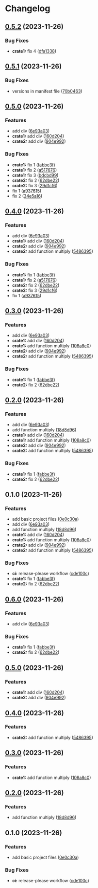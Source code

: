 # Changelog

## [0.5.2](https://github.com/koyeung/try-rs-mono-release-please/compare/try-rs-mono-release-please-v0.5.1...try-rs-mono-release-please-v0.5.2) (2023-11-26)


### Bug Fixes

* **crate1:** fix 4 ([dfa1338](https://github.com/koyeung/try-rs-mono-release-please/commit/dfa13384cd0f2d005a76a312fb3ecae364ecd5bf))

## [0.5.1](https://github.com/koyeung/try-rs-mono-release-please/compare/try-rs-mono-release-please-v0.5.0...try-rs-mono-release-please-v0.5.1) (2023-11-26)


### Bug Fixes

* versions in manifest file ([70b0463](https://github.com/koyeung/try-rs-mono-release-please/commit/70b0463d1a1a7c09cc0c97474b344bb37f3d7ba2))

## [0.5.0](https://github.com/koyeung/try-rs-mono-release-please/compare/try-rs-mono-release-please-v0.4.0...try-rs-mono-release-please-v0.5.0) (2023-11-26)


### Features

* add div ([6e93a03](https://github.com/koyeung/try-rs-mono-release-please/commit/6e93a0370db09f70c041547ecf5c7c874514b0a4))
* **crate1:** add div ([160d204](https://github.com/koyeung/try-rs-mono-release-please/commit/160d204d6c1d9f9ff2b9f7d57bce41f071b1e8b1))
* **crate2:** add div ([904e992](https://github.com/koyeung/try-rs-mono-release-please/commit/904e992193247e2c8a17d5bd1d38251dd9ce6666))


### Bug Fixes

* **crate1:** fix 1 ([fabbe3f](https://github.com/koyeung/try-rs-mono-release-please/commit/fabbe3f8e26d4c9e9d7482ce0183369ef24c4ea8))
* **crate1:** fix 2 ([a517676](https://github.com/koyeung/try-rs-mono-release-please/commit/a517676c6332924ad240e1c849508e834884a4ee))
* **crate1:** fix 3 ([bdcbd99](https://github.com/koyeung/try-rs-mono-release-please/commit/bdcbd991ceca1316e565e44279d9f7a342576482))
* **crate2:** fix 2 ([62dbe22](https://github.com/koyeung/try-rs-mono-release-please/commit/62dbe220028c7afb3545dd4add55d6d44da0df95))
* **crate2:** fix 3 ([29d1cf6](https://github.com/koyeung/try-rs-mono-release-please/commit/29d1cf67e118aefd5856f755c15b818b75db0f31))
* fix 1 ([a937615](https://github.com/koyeung/try-rs-mono-release-please/commit/a937615673e892bc00d1b8c6891994d7ee1c2502))
* fix 2 ([34e5a16](https://github.com/koyeung/try-rs-mono-release-please/commit/34e5a1690cf227d0a506de11c2453a998903b3c3))

## [0.4.0](https://github.com/koyeung/try-rs-mono-release-please/compare/try-rs-mono-release-please-v0.3.0...try-rs-mono-release-please-v0.4.0) (2023-11-26)


### Features

* add div ([6e93a03](https://github.com/koyeung/try-rs-mono-release-please/commit/6e93a0370db09f70c041547ecf5c7c874514b0a4))
* **crate1:** add div ([160d204](https://github.com/koyeung/try-rs-mono-release-please/commit/160d204d6c1d9f9ff2b9f7d57bce41f071b1e8b1))
* **crate2:** add div ([904e992](https://github.com/koyeung/try-rs-mono-release-please/commit/904e992193247e2c8a17d5bd1d38251dd9ce6666))
* **crate2:** add function multiply ([5486395](https://github.com/koyeung/try-rs-mono-release-please/commit/548639574cb503e3e06ce5040d1359b5e6b3a9c0))


### Bug Fixes

* **crate1:** fix 1 ([fabbe3f](https://github.com/koyeung/try-rs-mono-release-please/commit/fabbe3f8e26d4c9e9d7482ce0183369ef24c4ea8))
* **crate1:** fix 2 ([a517676](https://github.com/koyeung/try-rs-mono-release-please/commit/a517676c6332924ad240e1c849508e834884a4ee))
* **crate2:** fix 2 ([62dbe22](https://github.com/koyeung/try-rs-mono-release-please/commit/62dbe220028c7afb3545dd4add55d6d44da0df95))
* **crate2:** fix 3 ([29d1cf6](https://github.com/koyeung/try-rs-mono-release-please/commit/29d1cf67e118aefd5856f755c15b818b75db0f31))
* fix 1 ([a937615](https://github.com/koyeung/try-rs-mono-release-please/commit/a937615673e892bc00d1b8c6891994d7ee1c2502))

## [0.3.0](https://github.com/koyeung/try-rs-mono-release-please/compare/try-rs-mono-release-please-v0.2.0...try-rs-mono-release-please-v0.3.0) (2023-11-26)


### Features

* add div ([6e93a03](https://github.com/koyeung/try-rs-mono-release-please/commit/6e93a0370db09f70c041547ecf5c7c874514b0a4))
* **crate1:** add div ([160d204](https://github.com/koyeung/try-rs-mono-release-please/commit/160d204d6c1d9f9ff2b9f7d57bce41f071b1e8b1))
* **crate1:** add function multiply ([108a8c0](https://github.com/koyeung/try-rs-mono-release-please/commit/108a8c0453383642bd3c1e0156e1bbb3dc085ef4))
* **crate2:** add div ([904e992](https://github.com/koyeung/try-rs-mono-release-please/commit/904e992193247e2c8a17d5bd1d38251dd9ce6666))
* **crate2:** add function multiply ([5486395](https://github.com/koyeung/try-rs-mono-release-please/commit/548639574cb503e3e06ce5040d1359b5e6b3a9c0))


### Bug Fixes

* **crate1:** fix 1 ([fabbe3f](https://github.com/koyeung/try-rs-mono-release-please/commit/fabbe3f8e26d4c9e9d7482ce0183369ef24c4ea8))
* **crate2:** fix 2 ([62dbe22](https://github.com/koyeung/try-rs-mono-release-please/commit/62dbe220028c7afb3545dd4add55d6d44da0df95))

## [0.2.0](https://github.com/koyeung/try-rs-mono-release-please/compare/try-rs-mono-release-please-v0.1.0...try-rs-mono-release-please-v0.2.0) (2023-11-26)


### Features

* add div ([6e93a03](https://github.com/koyeung/try-rs-mono-release-please/commit/6e93a0370db09f70c041547ecf5c7c874514b0a4))
* add function multiply ([18d8d96](https://github.com/koyeung/try-rs-mono-release-please/commit/18d8d962a62ee71b6a88697d813550e37f426b13))
* **crate1:** add div ([160d204](https://github.com/koyeung/try-rs-mono-release-please/commit/160d204d6c1d9f9ff2b9f7d57bce41f071b1e8b1))
* **crate1:** add function multiply ([108a8c0](https://github.com/koyeung/try-rs-mono-release-please/commit/108a8c0453383642bd3c1e0156e1bbb3dc085ef4))
* **crate2:** add div ([904e992](https://github.com/koyeung/try-rs-mono-release-please/commit/904e992193247e2c8a17d5bd1d38251dd9ce6666))
* **crate2:** add function multiply ([5486395](https://github.com/koyeung/try-rs-mono-release-please/commit/548639574cb503e3e06ce5040d1359b5e6b3a9c0))


### Bug Fixes

* **crate1:** fix 1 ([fabbe3f](https://github.com/koyeung/try-rs-mono-release-please/commit/fabbe3f8e26d4c9e9d7482ce0183369ef24c4ea8))
* **crate2:** fix 2 ([62dbe22](https://github.com/koyeung/try-rs-mono-release-please/commit/62dbe220028c7afb3545dd4add55d6d44da0df95))

## 0.1.0 (2023-11-26)


### Features

* add basic project files ([0e0c30a](https://github.com/koyeung/try-rs-mono-release-please/commit/0e0c30ad50dbc410cf7e3e768e18a74de0b77842))
* add div ([6e93a03](https://github.com/koyeung/try-rs-mono-release-please/commit/6e93a0370db09f70c041547ecf5c7c874514b0a4))
* add function multiply ([18d8d96](https://github.com/koyeung/try-rs-mono-release-please/commit/18d8d962a62ee71b6a88697d813550e37f426b13))
* **crate1:** add div ([160d204](https://github.com/koyeung/try-rs-mono-release-please/commit/160d204d6c1d9f9ff2b9f7d57bce41f071b1e8b1))
* **crate1:** add function multiply ([108a8c0](https://github.com/koyeung/try-rs-mono-release-please/commit/108a8c0453383642bd3c1e0156e1bbb3dc085ef4))
* **crate2:** add div ([904e992](https://github.com/koyeung/try-rs-mono-release-please/commit/904e992193247e2c8a17d5bd1d38251dd9ce6666))
* **crate2:** add function multiply ([5486395](https://github.com/koyeung/try-rs-mono-release-please/commit/548639574cb503e3e06ce5040d1359b5e6b3a9c0))


### Bug Fixes

* **ci:** release-please workflow ([cde100c](https://github.com/koyeung/try-rs-mono-release-please/commit/cde100ca78a416b8518540819b1f89bc6114ac18))
* **crate1:** fix 1 ([fabbe3f](https://github.com/koyeung/try-rs-mono-release-please/commit/fabbe3f8e26d4c9e9d7482ce0183369ef24c4ea8))
* **crate2:** fix 2 ([62dbe22](https://github.com/koyeung/try-rs-mono-release-please/commit/62dbe220028c7afb3545dd4add55d6d44da0df95))

## [0.6.0](https://github.com/koyeung/try-rs-mono-release-please/compare/try-rs-mono-release-please-v0.5.0...try-rs-mono-release-please-v0.6.0) (2023-11-26)


### Features

* add div ([6e93a03](https://github.com/koyeung/try-rs-mono-release-please/commit/6e93a0370db09f70c041547ecf5c7c874514b0a4))


### Bug Fixes

* **crate1:** fix 1 ([fabbe3f](https://github.com/koyeung/try-rs-mono-release-please/commit/fabbe3f8e26d4c9e9d7482ce0183369ef24c4ea8))
* **crate2:** fix 2 ([62dbe22](https://github.com/koyeung/try-rs-mono-release-please/commit/62dbe220028c7afb3545dd4add55d6d44da0df95))

## [0.5.0](https://github.com/koyeung/try-rs-mono-release-please/compare/try-rs-mono-release-please-v0.4.0...try-rs-mono-release-please-v0.5.0) (2023-11-26)


### Features

* **crate1:** add div ([160d204](https://github.com/koyeung/try-rs-mono-release-please/commit/160d204d6c1d9f9ff2b9f7d57bce41f071b1e8b1))
* **crate2:** add div ([904e992](https://github.com/koyeung/try-rs-mono-release-please/commit/904e992193247e2c8a17d5bd1d38251dd9ce6666))

## [0.4.0](https://github.com/koyeung/try-rs-mono-release-please/compare/try-rs-mono-release-please-v0.3.0...try-rs-mono-release-please-v0.4.0) (2023-11-26)


### Features

* **crate2:** add function multiply ([5486395](https://github.com/koyeung/try-rs-mono-release-please/commit/548639574cb503e3e06ce5040d1359b5e6b3a9c0))

## [0.3.0](https://github.com/koyeung/try-rs-mono-release-please/compare/try-rs-mono-release-please-v0.2.0...try-rs-mono-release-please-v0.3.0) (2023-11-26)


### Features

* **crate1:** add function multiply ([108a8c0](https://github.com/koyeung/try-rs-mono-release-please/commit/108a8c0453383642bd3c1e0156e1bbb3dc085ef4))

## [0.2.0](https://github.com/koyeung/try-rs-mono-release-please/compare/try-rs-mono-release-please-v0.1.0...try-rs-mono-release-please-v0.2.0) (2023-11-26)


### Features

* add function multiply ([18d8d96](https://github.com/koyeung/try-rs-mono-release-please/commit/18d8d962a62ee71b6a88697d813550e37f426b13))

## 0.1.0 (2023-11-26)


### Features

* add basic project files ([0e0c30a](https://github.com/koyeung/try-rs-mono-release-please/commit/0e0c30ad50dbc410cf7e3e768e18a74de0b77842))


### Bug Fixes

* **ci:** release-please workflow ([cde100c](https://github.com/koyeung/try-rs-mono-release-please/commit/cde100ca78a416b8518540819b1f89bc6114ac18))
